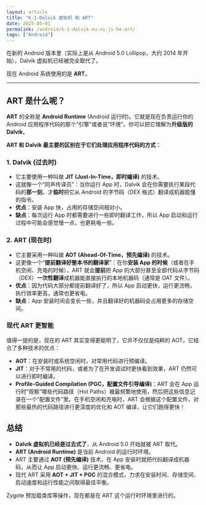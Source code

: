 ```yaml
---
layout: article
title: "K.1-Dalvik 虚拟机 和 ART"
date: 2025-05-01
permalink: /android/k-1-dalvik-xu-ni-ji-he-art/
tags: ["Android"]
---
```


 

在新的 Android 版本里（实际上是从 Android 5.0 Lollipop，大约 2014 年开始），Dalvik 虚拟机已经被完全取代了。

现在 Android 系统使用的是 **ART**。

---

## ART 是什么呢？

**ART** 的全称是 **Android Runtime** (Android 运行时)。它就是现在负责运行你的 Android 应用程序代码的那个“引擎”或者说“环境”。你可以把它理解为**升级版的 Dalvik**。

**ART 和 Dalvik 最主要的区别在于它们处理应用程序代码的方式：**

### 1. Dalvik (过去时)
    
- 它主要使用一种叫做 **JIT (Just-In-Time，即时编译)** 的技术。
- 这就像一个“同声传译员”：当你运行 App 时，Dalvik 会在你需要执行某段代码的**那一刻**，才**临时**把它从 Android 的字节码（DEX 格式）翻译成机器能懂的指令。
- **优点**：安装 App 快，占用的存储空间相对小。
- **缺点**：每次运行 App 时都需要进行一些即时翻译工作，所以 App 启动和运行过程中可能会感觉慢一点，也更耗电一些。

### 2. ART (现在时)
    
- 它主要采用一种叫做 **AOT (Ahead-Of-Time，预先编译)** 的技术。
- 这更像一个“**提前翻译好整本书的翻译家**”：在你**安装 App 的时候**（或者在手机空闲、充电的时候），ART 就会**提前**把 App 的大部分甚至全部代码从字节码（DEX）**一次性翻译**成机器能直接执行的本地机器码（通常是 OAT 文件）。
- **优点**：因为代码大部分都提前翻译好了，所以 App 启动更快，运行更流畅，执行效率更高，通常也更省电。
- **缺点**：App 安装时间会变长一些，并且翻译好的机器码会占用更多的存储空间。

### 现代 ART 更智能

值得一提的是，现在的 ART 其实变得更聪明了，它并不仅仅是纯粹的 AOT。它结合了多种技术的优点：

- **AOT**：在安装时或系统空闲时，对常用代码进行预编译。
- **JIT**：对于不常用的代码，或者为了在开发调试时更快看到效果，ART 仍然可以进行即时编译。
- **Profile-Guided Compilation (PGC，配置文件引导编译)**：ART 会在 App 运行时“观察”哪些代码路径（Hot Paths）被最频繁地使用，然后把这些信息记录在一个“配置文件”里。在手机空闲和充电时，ART 会根据这个配置文件，对那些最热的代码路径进行更深度的优化和 AOT 编译，让它们跑得更快！

## 总结

- **Dalvik 虚拟机已经是过去式了**，从 Android 5.0 开始就被 ART 取代。
- **ART (Android Runtime)** 是当前 Android 的运行时环境。
- ART 主要通过 **AOT (预先编译)** 技术，在 App 安装时就把代码翻译成机器码，从而让 App 启动更快、运行更流畅、更省电。
- 现代 ART 采用 **AOT + JIT + PGC** 的混合模式，力求在安装时间、存储空间、启动速度和运行性能之间取得最佳平衡。

Zygote 预加载类库等操作，现在都是在 ART 这个运行时环境里进行的。